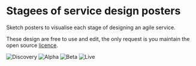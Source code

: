 # Stagees of service design posters
Sketch posters to visualise each stage of designing an agile service.

These design are free to use and edit, the only request is you maintain the open source [licence](http://unlicense.org/UNLICENSE).

![Discovery](https://raw.githubusercontent.com/eliothill/service-design-posters/master/Discovery.jpg)
![Alpha](https://raw.githubusercontent.com/eliothill/service-design-posters/master/Alpha.jpg)
![Beta](https://raw.githubusercontent.com/eliothill/service-design-posters/master/Beta.jpg)
![Live](https://raw.githubusercontent.com/eliothill/service-design-posters/master/Live.jpg)

